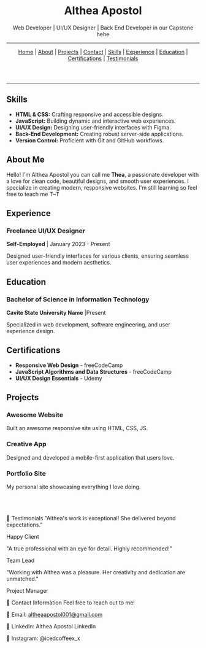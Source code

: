 <!DOCTYPE html>
<html lang="en">
  <meta charset="UTF-8">
  <meta name="viewport" content="width=device-width, initial-scale=1">
  <link rel="stylesheet" href="style.css">
<head>
</head>
<body>
<header class="responsive-header">
  <h1>Althea Apostol</h1>
  <p>Web Developer | UI/UX Designer | Back End Developer in our Capstone hehe</p>
  <hr>
  <nav>
    <a href="#home">Home</a> | 
    <a href="#about">About</a> | 
    <a href="#projects">Projects</a> | 
    <a href="#contact">Contact</a> | 
    <a href="#skills">Skills</a> | 
    <a href="#experience">Experience</a> | 
    <a href="#education">Education</a> | 
    <a href="#certifications">Certifications</a> | 
    <a href="#testimonials">Testimonials</a>
  </nav>
</header>

<hr>

<section id="skills" class="skills">
  <h2>Skills</h2>
  <ul>
    <li><strong>HTML & CSS:</strong> Crafting responsive and accessible designs.</li>
    <li><strong>JavaScript:</strong> Building dynamic and interactive web experiences.</li>
    <li><strong>UI/UX Design:</strong> Designing user-friendly interfaces with Figma.</li>
    <li><strong>Back-End Development:</strong> Creating robust server-side applications.</li>
    <li><strong>Version Control:</strong> Proficient with Git and GitHub workflows.</li>
  </ul>
</section>

<section id="about" class="about">
  <h2>About Me</h2>
  <p>Hello! I'm Althea Apostol you can call me <strong>Thea</strong>, a passionate developer with a love for clean code, beautiful designs, and smooth user experiences. I specialize in creating modern, responsive websites. I'm still learning so feel free to teach me T~T</p>
</section>

<section id="experience" class="experience">
  <h2>Experience</h2>

  <div class="job">
    <h3>Freelance UI/UX Designer</h3>
    <p><strong>Self-Employed</strong> | January 2023 - Present</p>
    <p>Designed user-friendly interfaces for various clients, ensuring seamless user experiences and modern aesthetics.</p>
  </div>
</section>

<section id="education" class="education">
  <h2>Education</h2>
  <div class="school">
    <h3>Bachelor of Science in Information Technology</h3>
    <p><strong>Cavite State University Name</strong> |Present</p>
    <p>Specialized in web development, software engineering, and user experience design.</p>
  </div>
</section>

<section id="certifications" class="certifications">
  <h2>Certifications</h2>
  <ul>
    <li><strong>Responsive Web Design</strong> - freeCodeCamp</li>
    <li><strong>JavaScript Algorithms and Data Structures</strong> - freeCodeCamp</li>
    <li><strong>UI/UX Design Essentials</strong> - Udemy</li>
  </ul>
</section>

<section id="projects" class="projects">
  <h2>Projects</h2>
  <div class="project">
    <h3>Awesome Website</h3>
    <p>Built an awesome responsive site using HTML, CSS, JS.</p>
  </div>
  <div class="project">
    <h3>Creative App</h3>
    <p>Designed and developed a mobile-first application that users love.</p>
  </div>
  <div class="project">
    <h3>Portfolio Site</h3>
    <p>My personal site showcasing everything I love doing.</p>
  </div>
</section>
<br><br><br>
 <div>
<section>
💬 Testimonials
"Althea's work is exceptional! She delivered beyond expectations."

Happy Client

"A true professional with an eye for detail. Highly recommended!"

Team Lead

"Working with Althea was a pleasure. Her creativity and dedication are unmatched."

Project Manager

📧 Contact Information
Feel free to reach out to me!

📧 Email: altheaapostol001@gmail.com

💼 LinkedIn: Althea Apostol LinkedIn

📱 Instagram: @icedcoffeex_x
  </div>
</section>

</body>
</html>

